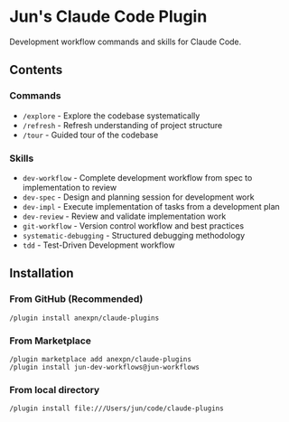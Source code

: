 # Jun's Claude Code Plugin

Development workflow commands and skills for Claude Code.

## Contents

### Commands
- `/explore` - Explore the codebase systematically
- `/refresh` - Refresh understanding of project structure
- `/tour` - Guided tour of the codebase

### Skills
- `dev-workflow` - Complete development workflow from spec to implementation to review
- `dev-spec` - Design and planning session for development work
- `dev-impl` - Execute implementation of tasks from a development plan
- `dev-review` - Review and validate implementation work
- `git-workflow` - Version control workflow and best practices
- `systematic-debugging` - Structured debugging methodology
- `tdd` - Test-Driven Development workflow

## Installation

### From GitHub (Recommended)
```
/plugin install anexpn/claude-plugins
```

### From Marketplace
```
/plugin marketplace add anexpn/claude-plugins
/plugin install jun-dev-workflows@jun-workflows
```

### From local directory
```
/plugin install file:///Users/jun/code/claude-plugins
```
